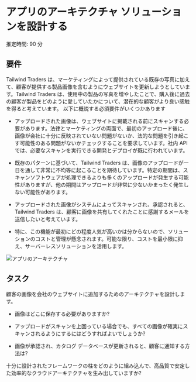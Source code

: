 ﻿---
casestudy:
    title: 'アプリのアーキテクチャ ソリューションの設計'
    module: 'モジュール 6: アプリのアーキテクチャ ソリューションの設計'
---
# アプリのアーキテクチャ ソリューションを設計する

推定時間: 90 分

## 要件

Tailwind Traders は、マーケティングによって提供されている既存の写真に加えて、顧客が提供する製品画像を含むようにウェブサイトを更新しようとしています。Tailwind Traders は、使用中の製品の写真を増やしたことで、購入後に過去の顧客が製品をどのように愛していたかについて、潜在的な顧客がより良い感触を得ると考えています。
以下に概説する必須要件がいくつかあります

* アップロードされた画像は、ウェブサイトに掲載される前にスキャンする必要があります。法律とマーケティングの両面で、最初のアップロード後に、画像が会社に十分に反映されていない問題がないか、法的な問題を引き起こす可能性のある問題がないかチェックすることを要求しています。社内 API では、必要なスキャンを実行できる開発とデプロイが既に行われています。 

* 既存のパターンに基づいて、Tailwind Traders は、画像のアップロードが一日を通して非常に不均等に起こることを期待しています。特定の期間は、スキャンソフトウェアが処理できるよりも多くのアップロードが発生する可能性がありますが、他の期間はアップロードが非常に少ないかまったく発生しない可能性があります。

* アップロードされた画像がシステムによってスキャンされ、承認されると、 Tailwind Traders は、顧客に画像を共有してくれたことに感謝するメールを送信したいと考えています。

* 特に、この機能が最初にどの程度人気が高いかは分からないので、ソリューションのコストと管理が懸念されます。可能な限り、コストを最小限に抑え、サーバーレスソリューションを活用します。

 

![アプリのアーキテクチャ](/media/Apparchitecture.png)

 

## タスク​​

顧客の画像を会社のウェブサイトに追加するためのアーキテクチャを設計します。 

* 画像はどこに保存する必要がありますか?

* アップロードがスキャンを上回っている場合でも、すべての画像が確実にスキャンされるようにするにはどうすればよいでしょうか?

* 画像が承認され、カタログ データベースが更新されると、顧客に通知する方法は? 

十分に設計されたフレームワークの柱をどのように組み込んで、高品質で安定した効率的なクラウドアーキテクチャを生み出していますか?

 
